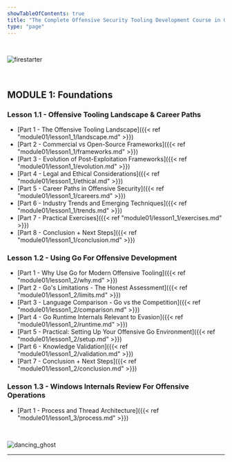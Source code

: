 ```yaml
---
showTableOfContents: true
title: "The Complete Offensive Security Tooling Development Course in Golang"
type: "page"
---
```

<br>

![firestarter](../img/keif.gif)

<br>

## MODULE 1: Foundations
### Lesson 1.1 - Offensive Tooling Landscape & Career Paths
- [Part 1 - The Offensive Tooling Landscape]({{< ref "module01/lesson1_1/landscape.md" >}})
- [Part 2 - Commercial vs Open-Source Frameworks]({{< ref "module01/lesson1_1/frameworks.md" >}})
- [Part 3 - Evolution of Post-Exploitation Frameworks]({{< ref "module01/lesson1_1/evolution.md" >}})
- [Part 4 - Legal and Ethical Considerations]({{< ref "module01/lesson1_1/ethical.md" >}})
- [Part 5 - Career Paths in Offensive Security]({{< ref "module01/lesson1_1/careers.md" >}})
- [Part 6 - Industry Trends and Emerging Techniques]({{< ref "module01/lesson1_1/trends.md" >}})
- [Part 7 - Practical Exercises]({{< ref "module01/lesson1_1/exercises.md" >}})
- [Part 8 - Conclusion + Next Steps]({{< ref "module01/lesson1_1/conclusion.md" >}})


### Lesson 1.2 - Using Go For Offensive Development
- [Part 1 - Why Use Go for Modern Offensive Tooling]({{< ref "module01/lesson1_2/why.md" >}})
- [Part 2 - Go's Limitations - The Honest Assessment]({{< ref "module01/lesson1_2/limits.md" >}})
- [Part 3 - Language Comparison - Go vs the Competition]({{< ref "module01/lesson1_2/comparison.md" >}})
- [Part 4 - Go Runtime Internals Relevant to Evasion]({{< ref "module01/lesson1_2/runtime.md" >}})
- [Part 5 - Practical: Setting Up Your Offensive Go Environment]({{< ref "module01/lesson1_2/setup.md" >}})
- [Part 6 - Knowledge Validation]({{< ref "module01/lesson1_2/validation.md" >}})
- [Part 7 - Conclusion + Next Steps]({{< ref "module01/lesson1_2/conclusion.md" >}})


### Lesson 1.3 - Windows Internals Review For Offensive Operations
- [Part 1 - Process and Thread Architecture]({{< ref "module01/lesson1_3/process.md" >}})





<br>

![dancing_ghost](../img/max.gif)

___